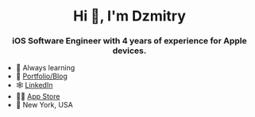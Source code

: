 <h1 align="center">Hi 👋, I'm Dzmitry</h1>
<h3 align="center">iOS Software Engineer with 4 years of experience for Apple devices.</h3>

- 📖 Always learning
- 💼 [Portfolio/Blog]([https://dipiro.github.io](https://piro.craft.me/))
- 🕸️ [LinkedIn](https://www.linkedin.com/in/dmitry-pirozhnik/)
- 🧑‍💻 [App Store](https://apps.apple.com/us/developer/dzmitry-pirozhnik/id1736014520 )
- 📍 New York, USA
